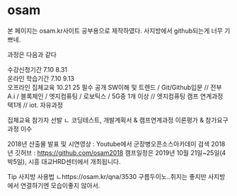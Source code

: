 # osam
본 페이지는 osam.kr사이트 공부용으로 제작하였다. 
사지방에서 github되는게 너무 기쁘네.

과정은 다음과 같다 

수강신청기간 7.10 8.31  
온라인 학습기간 7.10 9.13  
오프라인 집체교육 10.21 25
필수 공개 SW이해 및 트렌드 / Git/Github입문 // 전부  
A.i / 블록체인 / 엣지컴퓨팅 / 로보틱스 / 5G중 1개 이상 // 엣지컴퓨팅 
캠프 연계과정 택1개 // iot. 
자유과정 

집체교육 참가자 선발 
ㄴ 코딩테스트, 개발계획서 & 캠프연계과정 이론평가 & 참가요구과정 이수

2018년 산출물 발표 및 시연영상 : Youtube에서 군장병오픈소스아카데미 검색
2018년 깃허브 : https://github.com/osam2018
캠프일정은 2019년 10월 21일~25일(4박5일), 시흥 대교HRD센터에서 개최됩니다.

Tip
사지방 사용법 
ㄴhttps://osam.kr/qna/3530
구름두이노..취지는 좋지만 사지방에서 연결하기엔 모습이좋지 않아서. 
